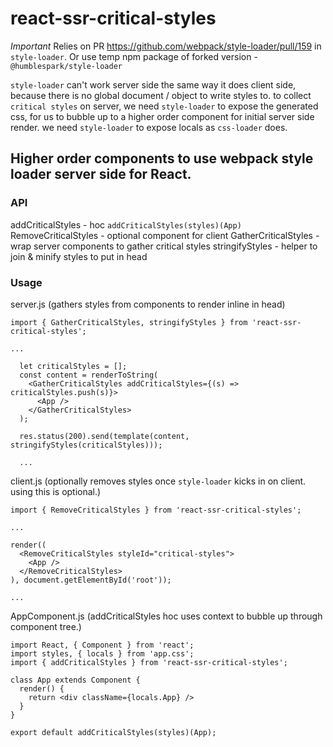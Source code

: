 # react-ssr-critical-styles

*Important*
Relies on PR https://github.com/webpack/style-loader/pull/159 in `style-loader`.
Or use temp npm package of forked version - `@humblespark/style-loader`

`style-loader` can't work server side the same way it does client side, because there is no global document / object
to write styles to. to collect `critical styles` on server, we need `style-loader` to expose the generated css, for us
to bubble up to a higher order component for initial server side render. we need `style-loader` to expose locals
as `css-loader` does.

## Higher order components to use webpack style loader server side for React.

### API
addCriticalStyles - hoc `addCriticalStyles(styles)(App)`
RemoveCriticalStyles - optional component for client
GatherCriticalStyles - wrap server components to gather critical styles
stringifyStyles - helper to join & minify styles to put in head

### Usage

server.js (gathers styles from components to render inline in head)
```
import { GatherCriticalStyles, stringifyStyles } from 'react-ssr-critical-styles';

...

  let criticalStyles = [];
  const content = renderToString(
    <GatherCriticalStyles addCriticalStyles={(s) => criticalStyles.push(s)}>
      <App />
    </GatherCriticalStyles>
  );

  res.status(200).send(template(content, stringifyStyles(criticalStyles)));

  ...
```

client.js (optionally removes styles once `style-loader` kicks in on client. using this is optional.)
```
import { RemoveCriticalStyles } from 'react-ssr-critical-styles';

...

render((
  <RemoveCriticalStyles styleId="critical-styles">
    <App />
  </RemoveCriticalStyles>
), document.getElementById('root'));

...
```

AppComponent.js (addCriticalStyles hoc uses context to bubble up through component tree.)
```
import React, { Component } from 'react';
import styles, { locals } from 'app.css';
import { addCriticalStyles } from 'react-ssr-critical-styles';

class App extends Component {
  render() {
    return <div className={locals.App} />
  }
}

export default addCriticalStyles(styles)(App);
```
